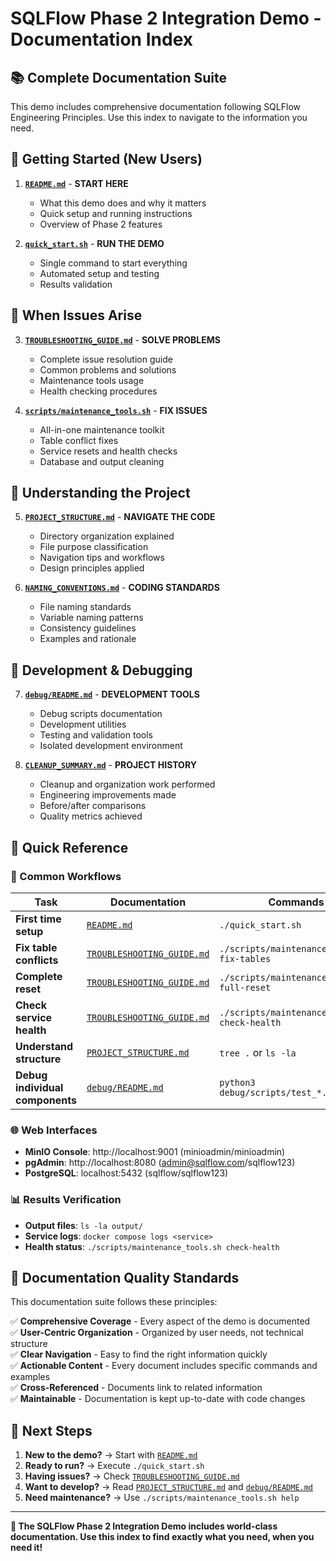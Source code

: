 # SQLFlow Phase 2 Integration Demo - Documentation Index

## 📚 **Complete Documentation Suite**

This demo includes comprehensive documentation following SQLFlow Engineering Principles. Use this index to navigate to the information you need.

## 🚀 **Getting Started (New Users)**

1. **[`README.md`](README.md)** - **START HERE** 
   - What this demo does and why it matters
   - Quick setup and running instructions
   - Overview of Phase 2 features

2. **[`quick_start.sh`](quick_start.sh)** - **RUN THE DEMO**
   - Single command to start everything
   - Automated setup and testing
   - Results validation

## 🔧 **When Issues Arise**

3. **[`TROUBLESHOOTING_GUIDE.md`](TROUBLESHOOTING_GUIDE.md)** - **SOLVE PROBLEMS**
   - Complete issue resolution guide
   - Common problems and solutions  
   - Maintenance tools usage
   - Health checking procedures

4. **[`scripts/maintenance_tools.sh`](scripts/maintenance_tools.sh)** - **FIX ISSUES**
   - All-in-one maintenance toolkit
   - Table conflict fixes
   - Service resets and health checks
   - Database and output cleaning

## 📁 **Understanding the Project**

5. **[`PROJECT_STRUCTURE.md`](PROJECT_STRUCTURE.md)** - **NAVIGATE THE CODE**
   - Directory organization explained
   - File purpose classification
   - Navigation tips and workflows
   - Design principles applied

6. **[`NAMING_CONVENTIONS.md`](NAMING_CONVENTIONS.md)** - **CODING STANDARDS**
   - File naming standards
   - Variable naming patterns
   - Consistency guidelines
   - Examples and rationale

## 🧪 **Development & Debugging**

7. **[`debug/README.md`](debug/README.md)** - **DEVELOPMENT TOOLS**
   - Debug scripts documentation
   - Development utilities
   - Testing and validation tools
   - Isolated development environment

8. **[`CLEANUP_SUMMARY.md`](CLEANUP_SUMMARY.md)** - **PROJECT HISTORY**
   - Cleanup and organization work performed
   - Engineering improvements made
   - Before/after comparisons
   - Quality metrics achieved

## 🎯 **Quick Reference**

### **🔄 Common Workflows**

| **Task** | **Documentation** | **Commands** |
|----------|------------------|--------------|
| **First time setup** | [`README.md`](README.md) | `./quick_start.sh` |
| **Fix table conflicts** | [`TROUBLESHOOTING_GUIDE.md`](TROUBLESHOOTING_GUIDE.md) | `./scripts/maintenance_tools.sh fix-tables` |
| **Complete reset** | [`TROUBLESHOOTING_GUIDE.md`](TROUBLESHOOTING_GUIDE.md) | `./scripts/maintenance_tools.sh full-reset` |
| **Check service health** | [`TROUBLESHOOTING_GUIDE.md`](TROUBLESHOOTING_GUIDE.md) | `./scripts/maintenance_tools.sh check-health` |
| **Understand structure** | [`PROJECT_STRUCTURE.md`](PROJECT_STRUCTURE.md) | `tree .` or `ls -la` |
| **Debug individual components** | [`debug/README.md`](debug/README.md) | `python3 debug/scripts/test_*.py` |

### **🌐 Web Interfaces**
- **MinIO Console**: http://localhost:9001 (minioadmin/minioadmin)
- **pgAdmin**: http://localhost:8080 (admin@sqlflow.com/sqlflow123)  
- **PostgreSQL**: localhost:5432 (sqlflow/sqlflow123)

### **📊 Results Verification**
- **Output files**: `ls -la output/`
- **Service logs**: `docker compose logs <service>`
- **Health status**: `./scripts/maintenance_tools.sh check-health`

## 🎯 **Documentation Quality Standards**

This documentation suite follows these principles:

✅ **Comprehensive Coverage** - Every aspect of the demo is documented  
✅ **User-Centric Organization** - Organized by user needs, not technical structure  
✅ **Clear Navigation** - Easy to find the right information quickly  
✅ **Actionable Content** - Every document includes specific commands and examples  
✅ **Cross-Referenced** - Documents link to related information  
✅ **Maintainable** - Documentation is kept up-to-date with code changes  

## 🚀 **Next Steps**

1. **New to the demo?** → Start with [`README.md`](README.md)
2. **Ready to run?** → Execute `./quick_start.sh`
3. **Having issues?** → Check [`TROUBLESHOOTING_GUIDE.md`](TROUBLESHOOTING_GUIDE.md)
4. **Want to develop?** → Read [`PROJECT_STRUCTURE.md`](PROJECT_STRUCTURE.md) and [`debug/README.md`](debug/README.md)
5. **Need maintenance?** → Use `./scripts/maintenance_tools.sh help`

---

**🎉 The SQLFlow Phase 2 Integration Demo includes world-class documentation. Use this index to find exactly what you need, when you need it!** 